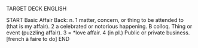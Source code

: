 TARGET DECK
ENGLISH

START
Basic
Affair
Back: n. 1 matter, concern, or thing to be attended to (that is my affair). 2 a celebrated or notorious happening. B colloq. Thing or event (puzzling affair). 3 = *love affair. 4 (in pl.) Public or private business. [french à faire to do]
END
